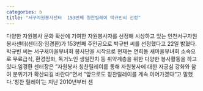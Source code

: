 ```yaml
---
categories: b
title: "서구자원봉사센터  153번째 칭찬릴레이 박규빈씨 선정"
---
```

다양한 자원봉사 문화 확산에 기여한 자원봉사자를 선정해 시상하고 있는 인천서구자원봉사센터(센터장·임경환)가 153번째 주인공으로 박규빈 씨를 선정했다고 22일 밝혔다.박규빈 씨는 서구새마을부녀회 봉사단을 시작으로 현재는 연희동 새마을부녀회 소속으로 무료급식, 환경정화, 독거노인 생일잔치 등 취약계층을 위한 다양한 봉사활동을 하고 있다.임경환 센터장은 ”자원봉사 칭찬릴레이를 통해 자원봉사에 대한 자긍심 강화와 참여 분위기가 확산되길 바란다“면서 ”앞으로도 칭찬릴레이를 계속 이어가겠다“고 말했다.‘칭찬 릴레이’는 지난 2010년부터 센
